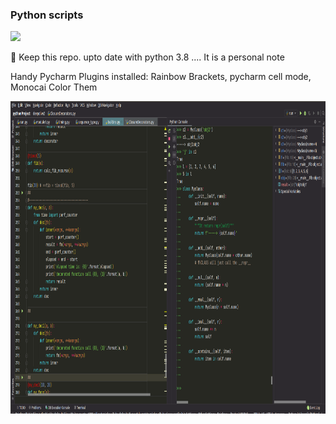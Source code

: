 ### Python scripts

[![](https://img.shields.io/badge/python-3.6%20%7C%203.7%20%7C%203.8-blue)](https://www.python.org/)

:construction: Keep this repo. upto date with python 3.8  ....
It is a personal note


Handy Pycharm Plugins installed: Rainbow Brackets, pycharm cell mode, Monocai Color Them 


<p align="center">
  <img width="1000" height="500" src="https://github.com/Foroozani/Python/blob/master/img/Pycharm_costomized.png">
</p>
